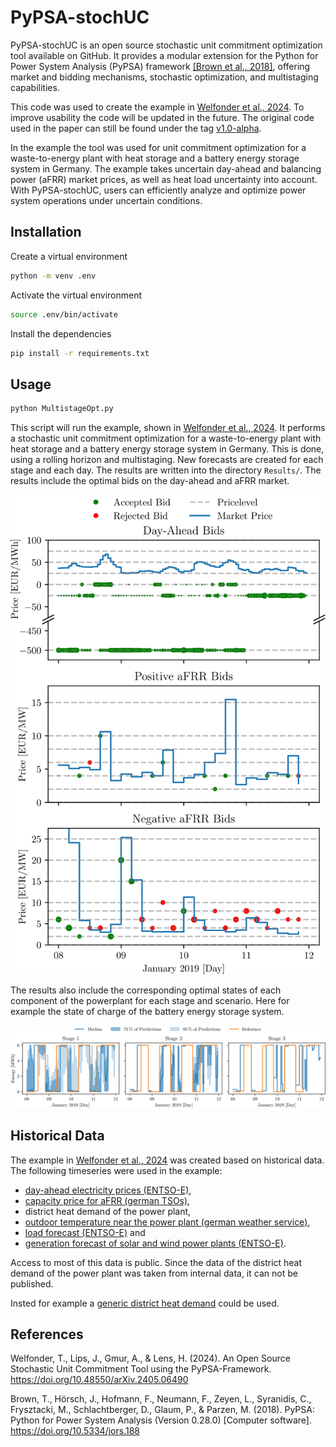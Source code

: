 # PyPSA-stochUC

PyPSA-stochUC is an open source stochastic unit commitment optimization tool available on GitHub. 
It provides a modular extension for the Python for Power System Analysis (PyPSA) framework [[Brown et al., 2018]](#2), offering market and bidding mechanisms, stochastic optimization, and multistaging capabilities. 

This code was used to create the example in [Welfonder et al., 2024](#1).
To improve usability the code will be updated in the future.
The original code used in the paper can still be found under the tag [v1.0-alpha](https://github.com/PPGS-Tools/PyPSA-stochUC/releases/tag/v1.0-alpha).

In the example the tool was used for unit commitment optimization for a waste-to-energy plant with heat storage and a battery energy storage system in Germany. 
The example takes uncertain day-ahead and balancing power (aFRR) market prices, as well as heat load uncertainty into account. 
With PyPSA-stochUC, users can efficiently analyze and optimize power system operations under uncertain conditions.

## Installation
Create a virtual environment
```sh
python -m venv .env
```
Activate the virtual environment
```sh
source .env/bin/activate
```
Install the dependencies
```sh
pip install -r requirements.txt
```

## Usage
```sh
python MultistageOpt.py
```
This script will run the example, shown in [Welfonder et al., 2024](#1).
It performs a stochastic unit commitment optimization for a waste-to-energy plant with heat storage and a battery energy storage system in Germany.
This is done, using a rolling horizon and multistaging.
New forecasts are created for each stage and each day.
The results are written into the directory `Results/`.
The results include the optimal bids on the day-ahead and aFRR market.

![Optimal bids](./data/images/bids.svg)

The results also include the corresponding optimal states of each component of the powerplant for each stage and scenario.
Here for example the state of charge of the battery energy storage system.

![State of charge of the battery energy storage system](./data/images/bat-soc.svg)

## Historical Data
The example in [Welfonder et al., 2024](#1) was created based on historical data.
The following timeseries were used in the example:
- [day-ahead electricity prices (ENTSO-E)](https://transparency.entsoe.eu/transmission-domain/r2/dayAheadPrices/show?name=&defaultValue=false&viewType=TABLE&areaType=BZN&atch=false&dateTime.dateTime=23.05.2024+00:00|UTC|DAY&biddingZone.values=CTY|10Y1001A1001A83F!BZN|10Y1001A1001A82H&resolution.values=PT60M&dateTime.timezone=UTC&dateTime.timezone_input=UTC),
- [capacity price for aFRR (german TSOs)](https://www.regelleistung.net/apps/datacenter/tendering-files/?productTypes=aFRR&markets=CAPACITY&fileTypes=RESULTS&dateRange=2018-01,2024-04),
- district heat demand of the power plant,
- [outdoor temperature near the power plant (german weather service)](https://opendata.dwd.de/climate_environment/CDC/observations_germany/climate/10_minutes/air_temperature/historical/), 
- [load forecast (ENTSO-E)](https://transparency.entsoe.eu/load-domain/r2/totalLoadR2/show?name=&defaultValue=false&viewType=TABLE&areaType=BZN&atch=false&dateTime.dateTime=23.05.2024+00:00|UTC|DAY&biddingZone.values=CTY|10Y1001A1001A83F!BZN|10Y1001A1001A82H&dateTime.timezone=UTC&dateTime.timezone_input=UTC) and
- [generation forecast of solar and wind power plants (ENTSO-E)](https://transparency.entsoe.eu/generation/r2/dayAheadGenerationForecastWindAndSolar/show?name=&defaultValue=false&viewType=TABLE&areaType=BZN&atch=false&dateTime.dateTime=23.05.2024+00:00|UTC|DAYTIMERANGE&dateTime.endDateTime=23.05.2024+00:00|UTC|DAYTIMERANGE&area.values=CTY|10Y1001A1001A83F!BZN|10Y1001A1001A82H&productionType.values=B16&productionType.values=B18&productionType.values=B19&processType.values=A01&dateTime.timezone=UTC&dateTime.timezone_input=UTC).

Access to most of this data is public.
Since the data of the district heat demand of the power plant was taken from internal data, it can not be published.

Insted for example a [generic district heat demand](https://gitlab.com/hotmaps/load_profile/load_profile_residential_heating_generic/-/blob/95072c85756627ecfc8448ffd1c11fe844c5fc64/data/hotmaps_task_2.7_load_profile_residential_heating_generic.csv) could be used.

## References
<a id="1">Welfonder, T., Lips, J., Gmur, A., & Lens, H. (2024)</a>. An Open Source Stochastic Unit Commitment Tool using the PyPSA-Framework. https://doi.org/10.48550/arXiv.2405.06490

<a id="2">Brown, T., Hörsch, J., Hofmann, F., Neumann, F., Zeyen, L., Syranidis, C., Frysztacki, M., Schlachtberger, D., Glaum, P., & Parzen, M. (2018)</a>. PyPSA: Python for Power System Analysis (Version 0.28.0) [Computer software]. https://doi.org/10.5334/jors.188
